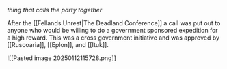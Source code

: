 _thing that calls the party together_

After the [[Fellands Unrest|The Deadland Conference]] a call was put out to anyone who would be willing to do a government sponsored expedition for a high reward. This was a cross government initiative and was approved by [[Ruscoaria]], [[Eplon]], and [[Ituk]].

![[Pasted image 20250112115728.png]]